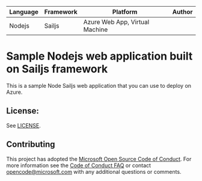 | Language | Framework | Platform | Author |
| -------- | -------- |--------|--------|
| Nodejs | Sailjs | Azure Web App, Virtual Machine| |


# Sample Nodejs web application built on Sailjs framework

This is a sample Node Sailjs web application that you can use to deploy on Azure.

## License:

See [LICENSE](LICENSE).

## Contributing

This project has adopted the [Microsoft Open Source Code of Conduct](https://opensource.microsoft.com/codeofconduct/). For more information see the [Code of Conduct FAQ](https://opensource.microsoft.com/codeofconduct/faq/) or contact [opencode@microsoft.com](mailto:opencode@microsoft.com) with any additional questions or comments.

